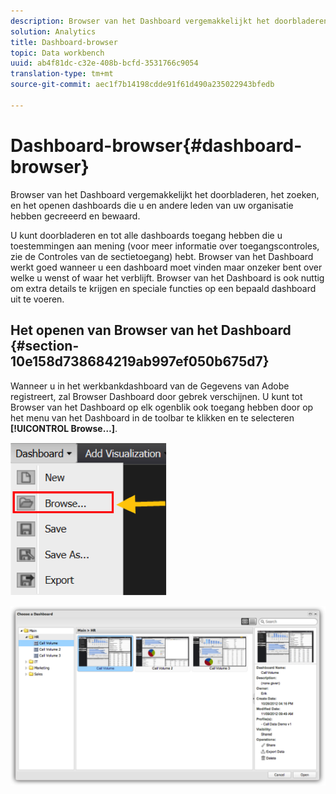 ```yaml
---
description: Browser van het Dashboard vergemakkelijkt het doorbladeren, het zoeken, en het openen dashboards die u en andere leden van uw organisatie hebben gecreeerd en bewaard.
solution: Analytics
title: Dashboard-browser
topic: Data workbench
uuid: ab4f81dc-c32e-408b-bcfd-3531766c9054
translation-type: tm+mt
source-git-commit: aec1f7b14198cdde91f61d490a235022943bfedb

---
```



# Dashboard-browser{#dashboard-browser}

Browser van het Dashboard vergemakkelijkt het doorbladeren, het zoeken, en het openen dashboards die u en andere leden van uw organisatie hebben gecreeerd en bewaard.

U kunt doorbladeren en tot alle dashboards toegang hebben die u toestemmingen aan mening (voor meer informatie over toegangscontroles, zie de Controles van de sectietoegang) hebt. Browser van het Dashboard werkt goed wanneer u een dashboard moet vinden maar onzeker bent over welke u wenst of waar het verblijft. Browser van het Dashboard is ook nuttig om extra details te krijgen en speciale functies op een bepaald dashboard uit te voeren.

## Het openen van Browser van het Dashboard {#section-10e158d738684219ab997ef050b675d7}

Wanneer u in het werkbankdashboard van de Gegevens van Adobe registreert, zal Browser Dashboard door gebrek verschijnen. U kunt tot Browser van het Dashboard op elk ogenblik ook toegang hebben door op het menu van het Dashboard in de toolbar te klikken en te selecteren **[!UICONTROL Browse…]**.

![](assets/browse.png)

![](assets/choose_a_dashboard.png)

